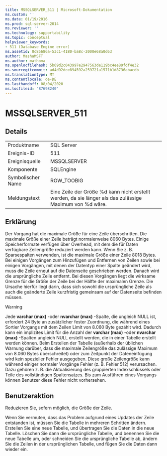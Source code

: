 ```yaml
---
title: MSSQLSERVER_511 | Microsoft-Dokumentation
ms.custom: ''
ms.date: 01/19/2016
ms.prod: sql-server-2014
ms.reviewer: ''
ms.technology: supportability
ms.topic: conceptual
helpviewer_keywords:
- 511 (Database Engine error)
ms.assetid: 0c85686a-53c1-4180-ba8c-2000e68a0d63
author: MashaMSFT
ms.author: mathoma
ms.openlocfilehash: 5b69d2c043997e2947563de119bc4ee89fdf4e32
ms.sourcegitcommit: ad4d92dce894592a259721a1571b1d8736abacdb
ms.translationtype: MT
ms.contentlocale: de-DE
ms.lasthandoff: 08/04/2020
ms.locfileid: "87698240"
---
```

# <a name="mssqlserver_511"></a>MSSQLSERVER_511
    
## <a name="details"></a>Details  
  
|||  
|-|-|  
|Produktname|SQL Server|  
|Ereignis-ID|511|  
|Ereignisquelle|MSSQLSERVER|  
|Komponente|SQLEngine|  
|Symbolischer Name|ROW_TOOBIG|  
|Meldungstext|Eine Zeile der Größe %d kann nicht erstellt werden, da sie länger als das zulässige Maximum von %d wäre.|  
  
## <a name="explanation"></a>Erklärung  
 Der Vorgang hat die maximale Größe für eine Zeile überschritten. Die maximale Größe einer Zeile beträgt normalerweise 8060 Bytes. Einige Speicherformate verfügen über Overhead, mit dem die für Daten verfügbare Zeilengröße reduziert werden kann. Wenn Sie z. B. Sparsespalten verwenden, ist die maximale Größe einer Zeile 8018 Bytes. Bei einigen Vorgängen zum Hinzufügen und Entfernen von Zeilen sowie bei einigen Vorgängen, mit denen der Datentyp einer Spalte geändert wird, muss die Zeile erneut auf die Datenseite geschrieben werden. Danach wird die ursprüngliche Zeile entfernt. Bei diesen Vorgängen liegt die wirksame Grenze für die Größe der Zeile bei der Hälfte der maximalen Grenze. Die Ursache hierfür liegt darin, dass sich sowohl die ursprüngliche Zeile als auch die geänderte Zeile kurzfristig gemeinsam auf der Datenseite befinden müssen.  
  
> [!WARNING]  
>  Jede **varchar (max)** -oder **nvarchar (max)** -Spalte, die ungleich NULL ist, erfordert 24 Byte an zusätzlicher fester Zuordnung, die während eines Sortier Vorgangs mit dem Zeilen Limit von 8.060 Byte gezählt wird. Dadurch kann ein implizites Limit für die Anzahl der **varchar (max)** -oder **nvarchar (max)** -Spalten ungleich NULL erstellt werden, die in einer Tabelle erstellt werden können. Beim Erstellen der Tabelle (außerhalb der üblichen Warnung darüber, dass die maximale Zeilengröße das zulässige Maximum von 8.060 Bytes überschreitet) oder zum Zeitpunkt der Dateneinfügung wird kein spezieller Fehler ausgegeben. Diese große Zeilengröße kann während einiger normaler Vorgänge Fehler (z. B. Fehler 512) verursachen. Dazu gehören z. B. die Aktualisierung des gruppierten Indexschlüssels oder Teile des vollständigen Spaltensatzes. Bis zum Ausführen eines Vorgangs können Benutzer diese Fehler nicht vorhersehen.  
  
## <a name="user-action"></a>Benutzeraktion  
 Reduzieren Sie, sofern möglich, die Größe der Zeile.  
  
 Wenn Sie vermuten, dass das Problem aufgrund eines Updates der Zeile entstanden ist, müssen Sie die Tabelle in mehreren Schritten ändern. Erstellen Sie eine neue Tabelle, und übertragen Sie die Daten in die neue Tabelle. Löschen Sie dann die ursprüngliche Tabelle, und benennen Sie die neue Tabelle um, oder schneiden Sie die ursprüngliche Tabelle ab, ändern Sie die Zeilen in der ursprünglichen Tabelle, und fügen Sie die Daten dann wieder ein.  
  
  
